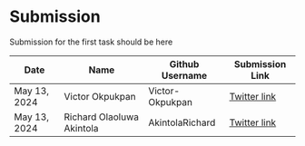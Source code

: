 # Submission

Submission for the first task should be here

| Date | Name | Github Username | Submission Link |
| ------ | ------ | ------ |  ------ |
| May 13, 2024 | Victor Okpukpan | Victor-Okpukpan | [Twitter link](https://twitter.com/victorokpukpan_/status/1790111523941109822) |
| May 13, 2024 | Richard Olaoluwa Akintola | AkintolaRichard | [Twitter link](https://twitter.com/AkintolaOlaolu6/status/1790123424829804965) |
